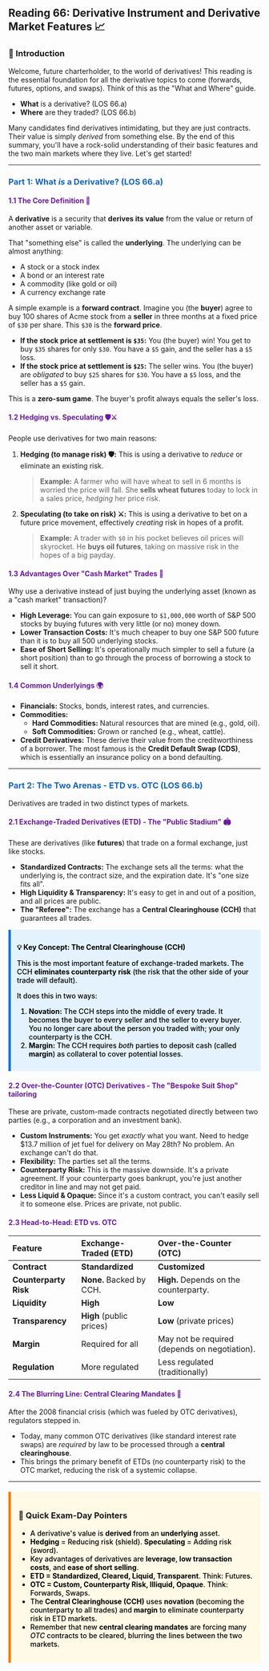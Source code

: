 ## Reading 66: Derivative Instrument and Derivative Market Features 📈

### 🎯 Introduction

Welcome, future charterholder, to the world of derivatives! This reading is the essential foundation for all the derivative topics to come (forwards, futures, options, and swaps). Think of this as the "What and Where" guide.

  * **What** is a derivative? (LOS 66.a)
  * **Where** are they traded? (LOS 66.b)

Many candidates find derivatives intimidating, but they are just contracts. Their value is simply *derived* from something else. By the end of this summary, you'll have a rock-solid understanding of their basic features and the two main markets where they live. Let's get started\!

-----

### <span style="color: #1565C0;">Part 1: What *is* a Derivative? (LOS 66.a)</span>

#### <span style="color: #6A1B9A;">1.1 The Core Definition 🧬</span>

A **derivative** is a security that **derives its value** from the value or return of another asset or variable.

That "something else" is called the **underlying**. The underlying can be almost anything:

  * A stock or a stock index
  * A bond or an interest rate 
  * A commodity (like gold or oil) 
  * A currency exchange rate 

A simple example is a **forward contract**. Imagine you (the **buyer**) agree to buy 100 shares of Acme stock from a **seller** in three months at a fixed price of `$30` per share. This `$30` is the **forward price**.

  * **If the stock price at settlement is `$35`:** You (the buyer) win\! You get to buy `$35` shares for only `$30`. You have a `$5` gain, and the seller has a `$5` loss.
  * **If the stock price at settlement is `$25`:** The seller wins. You (the buyer) are *obligated* to buy `$25` shares for `$30`. You have a `$5` loss, and the seller has a `$5` gain.

This is a **zero-sum game**. The buyer's profit always equals the seller's loss.

#### <span style="color: #6A1B9A;">1.2 Hedging vs. Speculating 🛡️⚔️</span>

People use derivatives for two main reasons:

1.  **Hedging (to manage risk) 🛡️:** This is using a derivative to *reduce* or eliminate an existing risk.

    > **Example:** A farmer who will have wheat to sell in 6 months is worried the price will fall. She **sells wheat futures** today to lock in a sales price, *hedging* her price risk.

2.  **Speculating (to take on risk) ⚔️:** This is using a derivative to bet on a future price movement, effectively *creating* risk in hopes of a profit.

    > **Example:** A trader with `$0` in his pocket believes oil prices will skyrocket. He **buys oil futures**, taking on massive risk in the hopes of a big payday.

#### <span style="color: #6A1B9A;">1.3 Advantages Over "Cash Market" Trades 🚀</span>

Why use a derivative instead of just buying the underlying asset (known as a "cash market" transaction)?

  * **High Leverage:** You can gain exposure to `$1,000,000` worth of S&P 500 stocks by buying futures with very little (or no) money down.
  * **Lower Transaction Costs:** It's much cheaper to buy one S&P 500 future than it is to buy all 500 underlying stocks.
  * **Ease of Short Selling:** It's operationally much simpler to sell a future (a short position) than to go through the process of borrowing a stock to sell it short.

#### <span style="color: #6A1B9A;">1.4 Common Underlyings 🌍</span>

  * **Financials:** Stocks, bonds, interest rates, and currencies.
  * **Commodities:**
      * **Hard Commodities:** Natural resources that are mined (e.g., gold, oil).
      * **Soft Commodities:** Grown or ranched (e.g., wheat, cattle).
  * **Credit Derivatives:** These derive their value from the creditworthiness of a borrower. The most famous is the **Credit Default Swap (CDS)**, which is essentially an insurance policy on a bond defaulting.

-----

### <span style="color: #1565C0;">Part 2: The Two Arenas - ETD vs. OTC (LOS 66.b)</span>

Derivatives are traded in two distinct types of markets.

#### <span style="color: #6A1B9A;">2.1 Exchange-Traded Derivatives (ETD) - The "Public Stadium" 🏟️</span>

These are derivatives (like **futures**) that trade on a formal exchange, just like stocks.

  * **Standardized Contracts:** The exchange sets all the terms: what the underlying is, the contract size, and the expiration date. It's "one size fits all".
  * **High Liquidity & Transparency:** It's easy to get in and out of a position, and all prices are public.
  * **The "Referee":** The exchange has a **Central Clearinghouse (CCH)** that guarantees all trades.

<div style="background-color: #E3F2FD; border-left: 5px solid #1976D2; padding: 12px; margin: 15px 0;">
<div style="color: #000000; font-weight: 500;">

**💡 Key Concept: The Central Clearinghouse (CCH)**

This is the most important feature of exchange-traded markets. The CCH **eliminates counterparty risk** (the risk that the other side of your trade will default).

It does this in two ways:

1.  **Novation:** The CCH steps into the middle of every trade. It becomes the buyer to every seller and the seller to every buyer. You no longer care about the person you traded with; your only counterparty is the CCH.
2.  **Margin:** The CCH requires *both* parties to deposit cash (called **margin**) as collateral to cover potential losses.

</div>
</div>

#### <span style="color: #6A1B9A;">2.2 Over-the-Counter (OTC) Derivatives - The "Bespoke Suit Shop" tailoring</span>

These are private, custom-made contracts negotiated directly between two parties (e.g., a corporation and an investment bank).

  * **Custom Instruments:** You get *exactly* what you want. Need to hedge $13.7 million of jet fuel for delivery on May 28th? No problem. An exchange can't do that.
  * **Flexibility:** The parties set all the terms.
  * **Counterparty Risk:** This is the massive downside. It's a private agreement. If your counterparty goes bankrupt, you're just another creditor in line and may not get paid.
  * **Less Liquid & Opaque:** Since it's a custom contract, you can't easily sell it to someone else. Prices are private, not public.

#### <span style="color: #6A1B9A;">2.3 Head-to-Head: ETD vs. OTC</span>

| Feature | Exchange-Traded (ETD) | Over-the-Counter (OTC) |
| :--- | :--- | :--- |
| **Contract** | **Standardized**  | **Customized**  |
| **Counterparty Risk** | **None.** Backed by CCH. | **High.** Depends on the counterparty. |
| **Liquidity** | **High**  | **Low**  |
| **Transparency** | **High** (public prices)  | **Low** (private prices)  |
| **Margin** | Required for all  | May not be required (depends on negotiation). |
| **Regulation** | More regulated  | Less regulated (traditionally)  |

#### <span style="color: #6A1B9A;">2.4 The Blurring Line: Central Clearing Mandates 🤝</span>

After the 2008 financial crisis (which was fueled by OTC derivatives), regulators stepped in.

  * Today, many common OTC derivatives (like standard interest rate swaps) are *required* by law to be processed through a **central clearinghouse**.
  * This brings the primary benefit of ETDs (no counterparty risk) to the OTC market, reducing the risk of a systemic collapse.

-----

<div style="background-color: #FFF9E6; border-left: 5px solid #F57C00; padding: 15px; margin: 20px 0;">

### 🎯 Quick Exam-Day Pointers

<div style="color: #000000; font-weight: 500;">

  * A derivative's value is **derived** from an **underlying** asset.
  * **Hedging** = Reducing risk (shield). **Speculating** = Adding risk (sword).
  * Key advantages of derivatives are **leverage**, **low transaction costs**, and **ease of short selling**.
  * **ETD = Standardized, Cleared, Liquid, Transparent**. Think: Futures.
  * **OTC = Custom, Counterparty Risk, Illiquid, Opaque**. Think: Forwards, Swaps.
  * The **Central Clearinghouse (CCH)** uses **novation** (becoming the counterparty to all trades) and **margin** to eliminate counterparty risk in ETD markets.
  * Remember that new **central clearing mandates** are forcing many *OTC* contracts to be cleared, blurring the lines between the two markets.

</div>
</div>